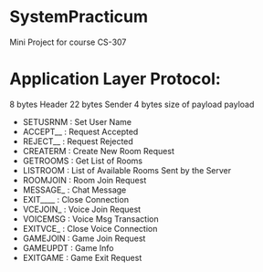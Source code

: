 # SystemPracticum
Mini Project for course CS-307

# Application Layer Protocol:
8 bytes Header
22 bytes Sender
4 bytes size of payload
payload

- SETUSRNM : Set User Name
- ACCEPT__ : Request Accepted
- REJECT__ : Request Rejected
- CREATERM : Create New Room Request
- GETROOMS : Get List of Rooms
- LISTROOM : List of Available Rooms Sent by the Server
- ROOMJOIN : Room Join Request
- MESSAGE_ : Chat Message
- EXIT____ : Close Connection
- VCEJOIN_ : Voice Join Request
- VOICEMSG : Voice Msg Transaction
- EXITVCE_ : Close Voice Connection
- GAMEJOIN : Game Join Request
- GAMEUPDT : Game Info
- EXITGAME : Game Exit Request